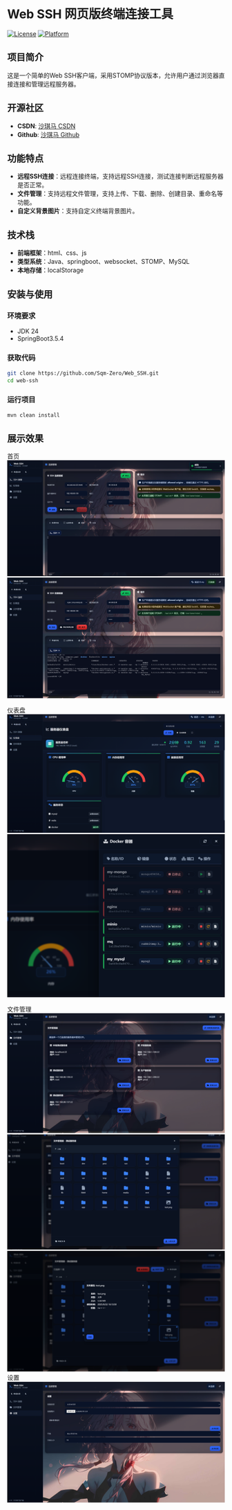 # Web SSH 网页版终端连接工具

[![License](https://img.shields.io/github/license/yourusername/pokedex-mobile)](https://github.com/Sqm-Zero)
[![Platform](https://img.shields.io/badge/Platform-iOS%20|%20Android-green)](https://github.com/Sqm-Zero)

## 项目简介

这是一个简单的Web SSH客户端，采用STOMP协议版本，允许用户通过浏览器直接连接和管理远程服务器。

## 开源社区

- **CSDN**: [沙琪马 CSDN](https://blog.csdn.net/iku_n?type=blog)
- **Github**: [沙琪马 Github](https://github.com/Sqm-Zero)


## 功能特点

- **远程SSH连接**：远程连接终端，支持远程SSH连接，测试连接判断远程服务器是否正常。
- **文件管理**：支持远程文件管理，支持上传、下载、删除、创建目录、重命名等功能。
- **自定义背景图片**：支持自定义终端背景图片。

## 技术栈

- **前端框架**：html、css、js
- **类型系统**：Java、springboot、websocket、STOMP、MySQL
- **本地存储**：localStorage

## 安装与使用

### 环境要求

- JDK 24
- SpringBoot3.5.4

### 获取代码

```bash
git clone https://github.com/Sqm-Zero/Web_SSH.git
cd web-ssh
```

### 运行项目

```
mvn clean install
```

## 展示效果

首页
![首页](./img/home.png)
![首页](./img/home-link.png)

仪表盘
![仪表盘](./img/Dashboard.png)
![Docker](./img/docker.png)

文件管理
![文件管理](./img/Snipaste_2025-08-27_17-38-06.png)
![文件管理](./img/Snipaste_2025-08-27_17-47-16.png)
![文件属性](./img/Snipaste_2025-08-27_17-47-46.png)
设置
![设置](./img/Snipaste_2025-08-27_17-38-18.png)